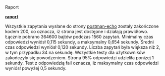 Raport

__[raport](https://github.com/Verishek/Cypress_GoIT/blob/main/artillery/summary_raport.jpg)__


Wszystkie zapytania wysłane do strony [postman-echo](https://postman-echo.com) zostały zakończone kodem 200, co oznacza, iż strona jest dostępne i działają prawidłowo. Łącznie pobrano 364600 bajtów podczas 1560 zapytań. Minimalny czas odpowiedzi wyniósł 0,115 sekundy, a maksymalny 0,654 sekundy. Średni czas odpowiedzi wyniósł 0,120 sekundy. 
Liczba zapytań była większa niż 2, w tym przypadku 34 na sekundę.
Wszystkie testy dla użytkowników zakończyły się powodzeniem.
Strona 95% odpowiedzi udzieliła poniżej 1 sekundy.
Test z odpowiedzią fail oznacza, iż maksymalny czas odpowiedzi wyniósł powyżej 0,5 sekundy.